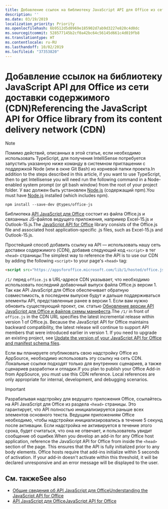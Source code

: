 ```yaml
---
title: Добавление ссылок на библиотеку JavaScript API для Office из сети доставки содержимого (CDN)
description: ''
ms.date: 03/19/2019
localization_priority: Priority
ms.openlocfilehash: 6b9512d5d0969e185902d7ab9d3227e820c4d0dc
ms.sourcegitcommit: 528577145b2cf0a42bc64c56145d661c4d019fb8
ms.translationtype: HT
ms.contentlocale: ru-RU
ms.lasthandoff: 10/02/2019
ms.locfileid: "37353820"
---
```

# <a name="referencing-the-javascript-api-for-office-library-from-its-content-delivery-network-cdn"></a><span data-ttu-id="449a4-102">Добавление ссылок на библиотеку JavaScript API для Office из сети доставки содержимого (CDN)</span><span class="sxs-lookup"><span data-stu-id="449a4-102">Referencing the JavaScript API for Office library from its content delivery network (CDN)</span></span>

> [!NOTE]
> <span data-ttu-id="449a4-103">Помимо действий, описанных в этой статье, если необходимо использовать TypeScript, для получения IntelliSense потребуется запустить указанную ниже команду в системном приглашении с поддержкой Node (или в окне Git Bash) из корневой папки проекта.</span><span class="sxs-lookup"><span data-stu-id="449a4-103">In addition to the steps described in this article, if you want to use TypeScript, then to get Intellisense you will need run the following command in a Node-enabled system prompt (or git bash window) from the root of your project folder.</span></span> <span data-ttu-id="449a4-104">У вас должен быть установлен [Node.js](https://nodejs.org) (содержащий npm).</span><span class="sxs-lookup"><span data-stu-id="449a4-104">You must have [Node.js](https://nodejs.org) installed (which includes npm).</span></span>
> 
> ```command&nbsp;line
> npm install --save-dev @types/office-js
> ```

<span data-ttu-id="449a4-105">Библиотека [API JavaScript для Office](/office/dev/add-ins/reference/javascript-api-for-office) состоит из файла Office.js и связанных JS-файлов ведущего приложения, например Excel-15.js и Outlook-15.js.</span><span class="sxs-lookup"><span data-stu-id="449a4-105">The [JavaScript API for Office](/office/dev/add-ins/reference/javascript-api-for-office) library consists of the Office.js file and associated host application-specific .js files, such as Excel-15.js and Outlook-15.js.</span></span> 


<span data-ttu-id="449a4-106">Простейший способ добавить ссылку на API — использовать нашу сеть доставки содержимого (CDN), добавив следующий код `<script>` в тег `<head>` страницы:</span><span class="sxs-lookup"><span data-stu-id="449a4-106">The simplest way to reference the API is to use our CDN by adding the following `<script>` to your page's `<head>` tag:</span></span>  

```html
<script src="https://appsforoffice.microsoft.com/lib/1/hosted/office.js" type="text/javascript"></script>
```

<span data-ttu-id="449a4-p102">`/1/` перед `office.js` в URL-адресе CDN указывает, что необходимо использовать последний добавочный выпуск файла Office.js версии 1. Так как API JavaScript для Office обеспечивает обратную совместимость, в последнем выпуске будут и дальше поддерживаться элементы API, представленные ранее в версии 1. Если вам нужно обновить существующий проект, см. статью [Обновление версии API JavaScript для Office и файлов схемы манифеста](update-your-javascript-api-for-office-and-manifest-schema-version.md).</span><span class="sxs-lookup"><span data-stu-id="449a4-p102">The  `/1/` in front of `office.js` in the CDN URL specifies the latest incremental release within version 1 of Office.js. Because the JavaScript API for Office maintains backward compatibility, the latest release will continue to support API members that were introduced earlier in version 1. If you need to upgrade an existing project, see [Update the version of your JavaScript API for Office and manifest schema files](update-your-javascript-api-for-office-and-manifest-schema-version.md).</span></span> 

<span data-ttu-id="449a4-p103">Если вы планируете опубликовать свою надстройку Office из AppSource, необходимо использовать эту ссылку на сеть CDN. Локальные ссылки подходят только для внутренних сценариев, а также сценариев разработки и отладки.</span><span class="sxs-lookup"><span data-stu-id="449a4-p103">If you plan to publish your Office Add-in from AppSource, you must use this CDN reference. Local references are only appropriate for internal, development, and debugging scenarios.</span></span>

> [!IMPORTANT]
> <span data-ttu-id="449a4-p104">Разрабатывая надстройку для ведущего приложения Office, ссылайтесь на API JavaScript для Office из раздела `<head>` страницы. Это гарантирует, что API полностью инициализируется раньше всех элементов основного текста. Ведущим приложениям Office необходимо, чтобы надстройки инициализировались в течение 5 секунд после активации. Если надстройка не активируется в течение этого срока, будет считаться, что она не отвечает, и пользователь увидит сообщение об ошибке.</span><span class="sxs-lookup"><span data-stu-id="449a4-p104">When you develop an add-in for any Office host application, reference the JavaScript API for Office from inside the `<head>` section of the page. This ensures that the API is fully initialized prior to any body elements. Office hosts require that add-ins initialize within 5 seconds of activation. If your add-in doesn't activate within this threshold, it will be declared unresponsive and an error message will be displayed to the user.</span></span>

## <a name="see-also"></a><span data-ttu-id="449a4-116">См. также</span><span class="sxs-lookup"><span data-stu-id="449a4-116">See also</span></span>

- [<span data-ttu-id="449a4-117">Общие сведения об API JavaScript для Office</span><span class="sxs-lookup"><span data-stu-id="449a4-117">Understanding the JavaScript API for Office</span></span>](understanding-the-javascript-api-for-office.md)
- [<span data-ttu-id="449a4-118">API JavaScript для Office</span><span class="sxs-lookup"><span data-stu-id="449a4-118">JavaScript API for Office</span></span>](/office/dev/add-ins/reference/javascript-api-for-office)
